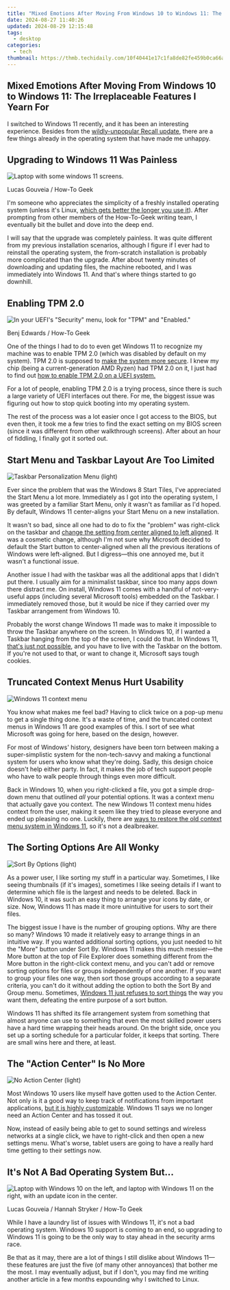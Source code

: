 ```yaml
---
title: "Mixed Emotions After Moving From Windows 10 to Windows 11: The Irreplaceable Features I Yearn For"
date: 2024-08-27 11:40:26
updated: 2024-08-29 12:15:48
tags:
  - desktop
categories:
  - tech
thumbnail: https://thmb.techidaily.com/10f40441e17c1fa8de82fe459b0ca66adaa7f77ee4510f8621b2c17f71bab5a7.jpg
---
```


## Mixed Emotions After Moving From Windows 10 to Windows 11: The Irreplaceable Features I Yearn For

I switched to Windows 11 recently, and it has been an interesting experience. Besides from the [wildly-unpopular Recall update](https://youtube-stream.techidaily.com/in-2024-the-best-of-yt-a-deep-dive-into-music-dance-clips-23/), there are a few things already in the operating system that have made me unhappy.

##  Upgrading to Windows 11 Was Painless

![Laptop with some windows 11 screens.](https://static1.howtogeekimages.com/wordpress/wp-content/uploads/2024/06/laptop-with-some-windows-11-screens.jpg) 

Lucas Gouveia / How-To Geek

 I'm someone who appreciates the simplicity of a freshly installed operating system (unless it's Linux, [which gets better the longer you use it](https://program-issues.techidaily.com/solved-forza-horizon-4-crash-on-pc/)). After prompting from other members of the How-To-Geek writing team, I eventually bit the bullet and dove into the deep end.

 I will say that the upgrade was completely painless. It was quite different from my previous installation scenarios, although I figure if I ever had to reinstall the operating system, the from-scratch installation is probably more complicated than the upgrade. After about twenty minutes of downloading and updating files, the machine rebooted, and I was immediately into Windows 11\. And that's where things started to go downhill.

##  Enabling TPM 2.0

![In your UEFI's "Security" menu, look for "TPM" and "Enabled."](https://static1.howtogeekimages.com/wordpress/wp-content/uploads/2021/06/tpm_enabled.jpg) 

Benj Edwards / How-To Geek

 One of the things I had to do to even get Windows 11 to recognize my machine was to enable TPM 2.0 (which was disabled by default on my system). TPM 2.0 is supposed to [make the system more secure](https://support.microsoft.com/en-us/topic/what-is-tpm-705f241d-025d-4470-80c5-4feeb24fa1ee). I knew my chip (being a current-generation AMD Ryzen) had TPM 2.0 on it, I just had to find out [how to enable TPM 2.0 on a UEFI system.](https://fix-guide.techidaily.com/restore-missing-app-icon-on-nokia-c12-pro-step-by-step-solutions-drfone-by-drfone-fix-android-problems-fix-android-problems/) 

 For a lot of people, enabling TPM 2.0 is a trying process, since there is such a large variety of UEFI interfaces out there. For me, the biggest issue was figuring out how to stop quick booting into my operating system.

 The rest of the process was a lot easier once I got access to the BIOS, but even then, it took me a few tries to find the exact setting on my BIOS screen (since it was different from other walkthrough screens). After about an hour of fiddling, I finally got it sorted out.

##  Start Menu and Taskbar Layout Are Too Limited

![Taskbar Personalization Menu (light)](https://static1.howtogeekimages.com/wordpress/wp-content/uploads/2024/06/taskbar-personalization-menu-light.png) 

 Ever since the problem that was the Windows 8 Start Tiles, I've appreciated the Start Menu a lot more. Immediately as I got into the operating system, I was greeted by a familiar Start Menu, only it wasn't as familiar as I'd hoped. By default, Windows 11 center-aligns your Start Menu on a new installation.

 It wasn't so bad, since all one had to do to fix the "problem" was right-click on the taskbar and [change the setting from center aligned to left aligned](https://twitter-videos.techidaily.com/updated-in-2024-twitters-new-era-of-videography-aspect-ratios-mandatory/). It was a cosmetic change, although I'm not sure why Microsoft decided to default the Start button to center-aligned when all the previous iterations of Windows were left-aligned. But I digress—this one annoyed me, but it wasn't a functional issue.

 Another issue I had with the taskbar was all the additional apps that I didn't put there. I usually aim for a minimalist taskbar, since too many apps down there distract me. On install, Windows 11 comes with a handful of not-very-useful apps (including several Microsoft tools) embedded on the Taskbar. I immediately removed those, but it would be nice if they carried over my Taskbar arrangement from Windows 10.

 Probably the worst change Windows 11 made was to make it impossible to throw the Taskbar anywhere on the screen. In Windows 10, if I wanted a Taskbar hanging from the top of the screen, I could do that. In Windows 11, [that's just not possible](https://www.windowscentral.com/microsoft-explains-why-you-cant-move-windows-11-taskbar), and you have to live with the Taskbar on the bottom. If you're not used to that, or want to change it, Microsoft says tough cookies.

##  Truncated Context Menus Hurt Usability

![Windows 11 context menu](https://static1.howtogeekimages.com/wordpress/wp-content/uploads/2023/04/context.png) 

 You know what makes me feel bad? Having to click twice on a pop-up menu to get a single thing done. It's a waste of time, and the truncated context menus in Windows 11 are good examples of this. I sort of see what Microsoft was going for here, based on the design, however.

 For most of Windows' history, designers have been torn between making a super-simplistic system for the non-tech-savvy and making a functional system for users who know what they're doing. Sadly, this design choice doesn't help either party. In fact, it makes the job of tech support people who have to walk people through things even more difficult.

 Back in Windows 10, when you right-clicked a file, you got a simple drop-down menu that outlined _all_ your potential options. It was a context menu that actually gave you context. The new Windows 11 context menu hides context from the user, making it seem like they tried to please everyone and ended up pleasing no one. Luckily, there are [ways to restore the old context menu system in Windows 11](https://fox-boxes.techidaily.com/new-game-on-essential-samsung-gear-vr-experiences-for-2024/), so it's not a dealbreaker.

##  The Sorting Options Are All Wonky

![Sort By Options (light)](https://static1.howtogeekimages.com/wordpress/wp-content/uploads/2024/06/sort-by-options-light.png) 

 As a power user, I like sorting my stuff in a particular way. Sometimes, I like seeing thumbnails (if it's images), sometimes I like seeing details if I want to determine which file is the largest and needs to be deleted. Back in Windows 10, it was such an easy thing to arrange your icons by date, or size. Now, Windows 11 has made it more unintuitive for users to sort their files.

 The biggest issue I have is the number of grouping options. Why are there so many? Windows 10 made it relatively easy to arrange things in an intuitive way. If you wanted additional sorting options, you just needed to hit the "More" button under Sort By. Windows 11 makes this much messier—the More button at the top of File Explorer does something different from the More button in the right-click context menu, and you can't add or remove sorting options for files or groups independently of one another. If you want to group your files one way, then sort those groups according to a separate criteria, you can't do it without adding the option to both the Sort By and Group menu. Sometimes, [Windows 11 just refuses to sort things](https://learn.microsoft.com/en-us/answers/questions/1117096/windows-11-file-explorer-has-wrong-sorting-order?orderBy=Helpful) the way you want them, defeating the entire purpose of a sort button.

 Windows 11 has shifted its file arrangement system from something that almost anyone can use to something that even the most skilled power users have a hard time wrapping their heads around. On the bright side, once you set up a sorting schedule for a particular folder, it keeps that sorting. There are small wins here and there, at least.

##  The "Action Center" Is No More

![No Action Center (light)](https://static1.howtogeekimages.com/wordpress/wp-content/uploads/2024/06/no-action-center-light.png) 

 Most Windows 10 users like myself have gotten used to the Action Center. Not only is it a good way to keep track of notifications from important applications, [but it is highly customizable](https://win-dash.techidaily.com/download-and-update-tp-link-usb-400-bluetooth-adapter-drivers-faster-pairing/). Windows 11 says we no longer need an Action Center and has tossed it out.

 Now, instead of easily being able to get to sound settings and wireless networks at a single click, we have to right-click and then open a new settings menu. What's worse, tablet users are going to have a really hard time getting to their settings now.

##  It's Not A Bad Operating System But...

![Laptop with Windows 10 on the left, and laptop with Windows 11 on the right, with an update icon in the center.](https://static1.howtogeekimages.com/wordpress/wp-content/uploads/2024/05/laptop-with-windows-10-on-the-left-and-laptop-with-windows-11-on-the-right-with-an-update-icon-in-the-center.jpg) 

Lucas Gouveia / Hannah Stryker / How-To Geek

 While I have a laundry list of issues with Windows 11, it's not a bad operating system. Windows 10 support is coming to an end, so upgrading to Windows 11 is going to be the only way to stay ahead in the security arms race. 

 Be that as it may, there are a lot of things I still dislike about Windows 11—these features are just the five (of many other annoyances) that bother me the most. I may eventually adjust, but if I don't, you may find me writing another article in a few months expounding why I switched to Linux.

<ins class="adsbygoogle"
     style="display:block"
     data-ad-format="autorelaxed"
     data-ad-client="ca-pub-7571918770474297"
     data-ad-slot="1223367746"></ins>



<ins class="adsbygoogle"
     style="display:block"
     data-ad-client="ca-pub-7571918770474297"
     data-ad-slot="8358498916"
     data-ad-format="auto"
     data-full-width-responsive="true"></ins>
